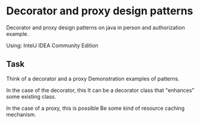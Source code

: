 # Decorator and proxy design patterns
Decorator and proxy design patterns on java in person and authorization example.

Using: IntelJ IDEA Community Edition

## Task
Think of a decorator and a proxy
Demonstration examples of patterns.

In the case of the decorator, this
It can be a decorator class that "enhances" some existing class.

In the case of a proxy, this is possible
Be some kind of resource caching mechanism.
